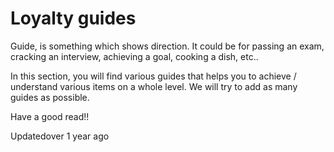 # Loyalty guides

Guide, is something which shows direction. It could be for passing an exam, cracking an interview, achieving a goal, cooking a dish, etc..

In this section, you will find various guides that helps you to achieve / understand various items on a whole level. We will try to add as many guides as possible.

Have a good read!!

Updatedover 1 year ago